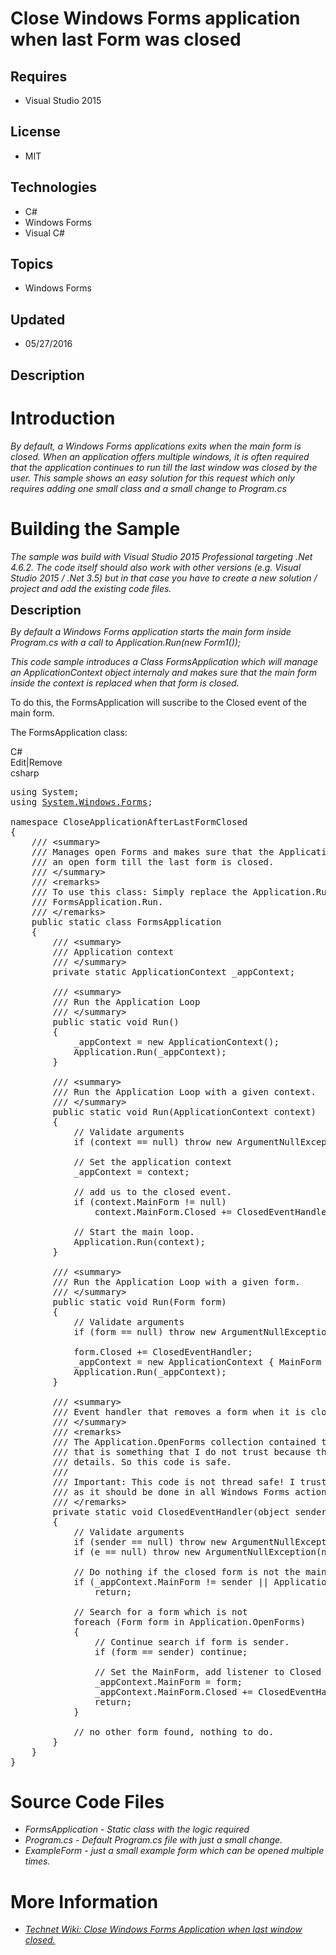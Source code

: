# Close Windows Forms application when last Form was closed
## Requires
- Visual Studio 2015
## License
- MIT
## Technologies
- C#
- Windows Forms
- Visual C#
## Topics
- Windows Forms
## Updated
- 05/27/2016
## Description

<h1>Introduction</h1>
<p><em>By default, a Windows Forms applications exits when the main form is closed. When an application offers multiple windows, it is often required that the application continues to run till the last window was closed by the user. This sample shows an easy
 solution for this request which only requires adding one small class and a small change to Program.cs</em></p>
<h1><span>Building the Sample</span></h1>
<p><em>The sample was build with Visual Studio 2015 Professional targeting .Net 4.6.2. The code itself should also work with other versions (e.g. Visual Studio 2015 / .Net 3.5) but in that case you have to create a new solution / project and add the existing
 code files.</em></p>
<p><span style="font-size:20px; font-weight:bold">Description</span></p>
<p><em>By default a Windows Forms application starts the main form inside Program.cs with a call to Application.Run(new Form1());</em></p>
<p><em>This code sample introduces a Class FormsApplication which will manage an ApplicationContext object internaly and makes sure that the main form inside the context is replaced when that form is closed.</em></p>
<p>To do this, the FormsApplication will suscribe to the Closed event of the main form.</p>
<p>The FormsApplication class:</p>
<div class="scriptcode">
<div class="pluginEditHolder" pluginCommand="mceScriptCode">
<div class="title"><span>C#</span></div>
<div class="pluginLinkHolder"><span class="pluginEditHolderLink">Edit</span>|<span class="pluginRemoveHolderLink">Remove</span></div>
<span class="hidden">csharp</span>

<div class="preview">
<pre class="csharp"><span class="cs__keyword">using</span>&nbsp;System;&nbsp;
<span class="cs__keyword">using</span>&nbsp;<a class="libraryLink" href="https://msdn.microsoft.com/en-US/library/System.Windows.Forms.aspx" target="_blank" title="Auto generated link to System.Windows.Forms">System.Windows.Forms</a>;&nbsp;
&nbsp;
<span class="cs__keyword">namespace</span>&nbsp;CloseApplicationAfterLastFormClosed&nbsp;
{&nbsp;
&nbsp;&nbsp;&nbsp;&nbsp;<span class="cs__com">///&nbsp;&lt;summary&gt;</span>&nbsp;
&nbsp;&nbsp;&nbsp;&nbsp;<span class="cs__com">///&nbsp;Manages&nbsp;open&nbsp;Forms&nbsp;and&nbsp;makes&nbsp;sure&nbsp;that&nbsp;the&nbsp;ApplicationContext&nbsp;of&nbsp;the&nbsp;main&nbsp;loop&nbsp;always&nbsp;has</span>&nbsp;
&nbsp;&nbsp;&nbsp;&nbsp;<span class="cs__com">///&nbsp;an&nbsp;open&nbsp;form&nbsp;till&nbsp;the&nbsp;last&nbsp;form&nbsp;is&nbsp;closed.</span>&nbsp;
&nbsp;&nbsp;&nbsp;&nbsp;<span class="cs__com">///&nbsp;&lt;/summary&gt;</span>&nbsp;
&nbsp;&nbsp;&nbsp;&nbsp;<span class="cs__com">///&nbsp;&lt;remarks&gt;</span>&nbsp;
&nbsp;&nbsp;&nbsp;&nbsp;<span class="cs__com">///&nbsp;To&nbsp;use&nbsp;this&nbsp;class:&nbsp;Simply&nbsp;replace&nbsp;the&nbsp;Application.Run&nbsp;call&nbsp;in&nbsp;program.cs&nbsp;with</span>&nbsp;
&nbsp;&nbsp;&nbsp;&nbsp;<span class="cs__com">///&nbsp;FormsApplication.Run.</span>&nbsp;
&nbsp;&nbsp;&nbsp;&nbsp;<span class="cs__com">///&nbsp;&lt;/remarks&gt;</span>&nbsp;
&nbsp;&nbsp;&nbsp;&nbsp;<span class="cs__keyword">public</span>&nbsp;<span class="cs__keyword">static</span>&nbsp;<span class="cs__keyword">class</span>&nbsp;FormsApplication&nbsp;
&nbsp;&nbsp;&nbsp;&nbsp;{&nbsp;
&nbsp;&nbsp;&nbsp;&nbsp;&nbsp;&nbsp;&nbsp;&nbsp;<span class="cs__com">///&nbsp;&lt;summary&gt;</span>&nbsp;
&nbsp;&nbsp;&nbsp;&nbsp;&nbsp;&nbsp;&nbsp;&nbsp;<span class="cs__com">///&nbsp;Application&nbsp;context</span>&nbsp;
&nbsp;&nbsp;&nbsp;&nbsp;&nbsp;&nbsp;&nbsp;&nbsp;<span class="cs__com">///&nbsp;&lt;/summary&gt;</span>&nbsp;
&nbsp;&nbsp;&nbsp;&nbsp;&nbsp;&nbsp;&nbsp;&nbsp;<span class="cs__keyword">private</span>&nbsp;<span class="cs__keyword">static</span>&nbsp;ApplicationContext&nbsp;_appContext;&nbsp;
&nbsp;
&nbsp;&nbsp;&nbsp;&nbsp;&nbsp;&nbsp;&nbsp;&nbsp;<span class="cs__com">///&nbsp;&lt;summary&gt;</span>&nbsp;
&nbsp;&nbsp;&nbsp;&nbsp;&nbsp;&nbsp;&nbsp;&nbsp;<span class="cs__com">///&nbsp;Run&nbsp;the&nbsp;Application&nbsp;Loop</span>&nbsp;
&nbsp;&nbsp;&nbsp;&nbsp;&nbsp;&nbsp;&nbsp;&nbsp;<span class="cs__com">///&nbsp;&lt;/summary&gt;</span>&nbsp;
&nbsp;&nbsp;&nbsp;&nbsp;&nbsp;&nbsp;&nbsp;&nbsp;<span class="cs__keyword">public</span>&nbsp;<span class="cs__keyword">static</span>&nbsp;<span class="cs__keyword">void</span>&nbsp;Run()&nbsp;
&nbsp;&nbsp;&nbsp;&nbsp;&nbsp;&nbsp;&nbsp;&nbsp;{&nbsp;
&nbsp;&nbsp;&nbsp;&nbsp;&nbsp;&nbsp;&nbsp;&nbsp;&nbsp;&nbsp;&nbsp;&nbsp;_appContext&nbsp;=&nbsp;<span class="cs__keyword">new</span>&nbsp;ApplicationContext();&nbsp;
&nbsp;&nbsp;&nbsp;&nbsp;&nbsp;&nbsp;&nbsp;&nbsp;&nbsp;&nbsp;&nbsp;&nbsp;Application.Run(_appContext);&nbsp;
&nbsp;&nbsp;&nbsp;&nbsp;&nbsp;&nbsp;&nbsp;&nbsp;}&nbsp;
&nbsp;
&nbsp;&nbsp;&nbsp;&nbsp;&nbsp;&nbsp;&nbsp;&nbsp;<span class="cs__com">///&nbsp;&lt;summary&gt;</span>&nbsp;
&nbsp;&nbsp;&nbsp;&nbsp;&nbsp;&nbsp;&nbsp;&nbsp;<span class="cs__com">///&nbsp;Run&nbsp;the&nbsp;Application&nbsp;Loop&nbsp;with&nbsp;a&nbsp;given&nbsp;context.</span>&nbsp;
&nbsp;&nbsp;&nbsp;&nbsp;&nbsp;&nbsp;&nbsp;&nbsp;<span class="cs__com">///&nbsp;&lt;/summary&gt;&nbsp;</span>&nbsp;
&nbsp;&nbsp;&nbsp;&nbsp;&nbsp;&nbsp;&nbsp;&nbsp;<span class="cs__keyword">public</span>&nbsp;<span class="cs__keyword">static</span>&nbsp;<span class="cs__keyword">void</span>&nbsp;Run(ApplicationContext&nbsp;context)&nbsp;
&nbsp;&nbsp;&nbsp;&nbsp;&nbsp;&nbsp;&nbsp;&nbsp;{&nbsp;
&nbsp;&nbsp;&nbsp;&nbsp;&nbsp;&nbsp;&nbsp;&nbsp;&nbsp;&nbsp;&nbsp;&nbsp;<span class="cs__com">//&nbsp;Validate&nbsp;arguments</span>&nbsp;
&nbsp;&nbsp;&nbsp;&nbsp;&nbsp;&nbsp;&nbsp;&nbsp;&nbsp;&nbsp;&nbsp;&nbsp;<span class="cs__keyword">if</span>&nbsp;(context&nbsp;==&nbsp;<span class="cs__keyword">null</span>)&nbsp;<span class="cs__keyword">throw</span>&nbsp;<span class="cs__keyword">new</span>&nbsp;ArgumentNullException(nameof(context));&nbsp;
&nbsp;
&nbsp;&nbsp;&nbsp;&nbsp;&nbsp;&nbsp;&nbsp;&nbsp;&nbsp;&nbsp;&nbsp;&nbsp;<span class="cs__com">//&nbsp;Set&nbsp;the&nbsp;application&nbsp;context&nbsp;</span>&nbsp;
&nbsp;&nbsp;&nbsp;&nbsp;&nbsp;&nbsp;&nbsp;&nbsp;&nbsp;&nbsp;&nbsp;&nbsp;_appContext&nbsp;=&nbsp;context;&nbsp;
&nbsp;
&nbsp;&nbsp;&nbsp;&nbsp;&nbsp;&nbsp;&nbsp;&nbsp;&nbsp;&nbsp;&nbsp;&nbsp;<span class="cs__com">//&nbsp;add&nbsp;us&nbsp;to&nbsp;the&nbsp;closed&nbsp;event.</span>&nbsp;
&nbsp;&nbsp;&nbsp;&nbsp;&nbsp;&nbsp;&nbsp;&nbsp;&nbsp;&nbsp;&nbsp;&nbsp;<span class="cs__keyword">if</span>&nbsp;(context.MainForm&nbsp;!=&nbsp;<span class="cs__keyword">null</span>)&nbsp;
&nbsp;&nbsp;&nbsp;&nbsp;&nbsp;&nbsp;&nbsp;&nbsp;&nbsp;&nbsp;&nbsp;&nbsp;&nbsp;&nbsp;&nbsp;&nbsp;context.MainForm.Closed&nbsp;&#43;=&nbsp;ClosedEventHandler;&nbsp;
&nbsp;
&nbsp;&nbsp;&nbsp;&nbsp;&nbsp;&nbsp;&nbsp;&nbsp;&nbsp;&nbsp;&nbsp;&nbsp;<span class="cs__com">//&nbsp;Start&nbsp;the&nbsp;main&nbsp;loop.</span>&nbsp;
&nbsp;&nbsp;&nbsp;&nbsp;&nbsp;&nbsp;&nbsp;&nbsp;&nbsp;&nbsp;&nbsp;&nbsp;Application.Run(context);&nbsp;
&nbsp;&nbsp;&nbsp;&nbsp;&nbsp;&nbsp;&nbsp;&nbsp;}&nbsp;
&nbsp;
&nbsp;&nbsp;&nbsp;&nbsp;&nbsp;&nbsp;&nbsp;&nbsp;<span class="cs__com">///&nbsp;&lt;summary&gt;</span>&nbsp;
&nbsp;&nbsp;&nbsp;&nbsp;&nbsp;&nbsp;&nbsp;&nbsp;<span class="cs__com">///&nbsp;Run&nbsp;the&nbsp;Application&nbsp;Loop&nbsp;with&nbsp;a&nbsp;given&nbsp;form.</span>&nbsp;
&nbsp;&nbsp;&nbsp;&nbsp;&nbsp;&nbsp;&nbsp;&nbsp;<span class="cs__com">///&nbsp;&lt;/summary&gt;</span>&nbsp;
&nbsp;&nbsp;&nbsp;&nbsp;&nbsp;&nbsp;&nbsp;&nbsp;<span class="cs__keyword">public</span>&nbsp;<span class="cs__keyword">static</span>&nbsp;<span class="cs__keyword">void</span>&nbsp;Run(Form&nbsp;form)&nbsp;
&nbsp;&nbsp;&nbsp;&nbsp;&nbsp;&nbsp;&nbsp;&nbsp;{&nbsp;
&nbsp;&nbsp;&nbsp;&nbsp;&nbsp;&nbsp;&nbsp;&nbsp;&nbsp;&nbsp;&nbsp;&nbsp;<span class="cs__com">//&nbsp;Validate&nbsp;arguments</span>&nbsp;
&nbsp;&nbsp;&nbsp;&nbsp;&nbsp;&nbsp;&nbsp;&nbsp;&nbsp;&nbsp;&nbsp;&nbsp;<span class="cs__keyword">if</span>&nbsp;(form&nbsp;==&nbsp;<span class="cs__keyword">null</span>)&nbsp;<span class="cs__keyword">throw</span>&nbsp;<span class="cs__keyword">new</span>&nbsp;ArgumentNullException(nameof(form));&nbsp;
&nbsp;
&nbsp;&nbsp;&nbsp;&nbsp;&nbsp;&nbsp;&nbsp;&nbsp;&nbsp;&nbsp;&nbsp;&nbsp;form.Closed&nbsp;&#43;=&nbsp;ClosedEventHandler;&nbsp;
&nbsp;&nbsp;&nbsp;&nbsp;&nbsp;&nbsp;&nbsp;&nbsp;&nbsp;&nbsp;&nbsp;&nbsp;_appContext&nbsp;=&nbsp;<span class="cs__keyword">new</span>&nbsp;ApplicationContext&nbsp;{&nbsp;MainForm&nbsp;=&nbsp;form&nbsp;};&nbsp;
&nbsp;&nbsp;&nbsp;&nbsp;&nbsp;&nbsp;&nbsp;&nbsp;&nbsp;&nbsp;&nbsp;&nbsp;Application.Run(_appContext);&nbsp;
&nbsp;&nbsp;&nbsp;&nbsp;&nbsp;&nbsp;&nbsp;&nbsp;}&nbsp;
&nbsp;
&nbsp;&nbsp;&nbsp;&nbsp;&nbsp;&nbsp;&nbsp;&nbsp;<span class="cs__com">///&nbsp;&lt;summary&gt;</span>&nbsp;
&nbsp;&nbsp;&nbsp;&nbsp;&nbsp;&nbsp;&nbsp;&nbsp;<span class="cs__com">///&nbsp;Event&nbsp;handler&nbsp;that&nbsp;removes&nbsp;a&nbsp;form&nbsp;when&nbsp;it&nbsp;is&nbsp;closed</span>&nbsp;
&nbsp;&nbsp;&nbsp;&nbsp;&nbsp;&nbsp;&nbsp;&nbsp;<span class="cs__com">///&nbsp;&lt;/summary&gt;</span>&nbsp;
&nbsp;&nbsp;&nbsp;&nbsp;&nbsp;&nbsp;&nbsp;&nbsp;<span class="cs__com">///&nbsp;&lt;remarks&gt;</span>&nbsp;
&nbsp;&nbsp;&nbsp;&nbsp;&nbsp;&nbsp;&nbsp;&nbsp;<span class="cs__com">///&nbsp;The&nbsp;Application.OpenForms&nbsp;collection&nbsp;contained&nbsp;the&nbsp;window&nbsp;that&nbsp;was&nbsp;closing&nbsp;in&nbsp;my&nbsp;tests.&nbsp;But</span>&nbsp;
&nbsp;&nbsp;&nbsp;&nbsp;&nbsp;&nbsp;&nbsp;&nbsp;<span class="cs__com">///&nbsp;that&nbsp;is&nbsp;something&nbsp;that&nbsp;I&nbsp;do&nbsp;not&nbsp;trust&nbsp;because&nbsp;that&nbsp;might&nbsp;change&nbsp;depending&nbsp;on&nbsp;implementation</span>&nbsp;
&nbsp;&nbsp;&nbsp;&nbsp;&nbsp;&nbsp;&nbsp;&nbsp;<span class="cs__com">///&nbsp;details.&nbsp;So&nbsp;this&nbsp;code&nbsp;is&nbsp;safe.</span>&nbsp;
&nbsp;&nbsp;&nbsp;&nbsp;&nbsp;&nbsp;&nbsp;&nbsp;<span class="cs__com">///&nbsp;</span>&nbsp;
&nbsp;&nbsp;&nbsp;&nbsp;&nbsp;&nbsp;&nbsp;&nbsp;<span class="cs__com">///&nbsp;Important:&nbsp;This&nbsp;code&nbsp;is&nbsp;not&nbsp;thread&nbsp;safe!&nbsp;I&nbsp;trust&nbsp;that&nbsp;all&nbsp;changes&nbsp;are&nbsp;done&nbsp;by&nbsp;the&nbsp;UI&nbsp;thread</span>&nbsp;
&nbsp;&nbsp;&nbsp;&nbsp;&nbsp;&nbsp;&nbsp;&nbsp;<span class="cs__com">///&nbsp;as&nbsp;it&nbsp;should&nbsp;be&nbsp;done&nbsp;in&nbsp;all&nbsp;Windows&nbsp;Forms&nbsp;actions!</span>&nbsp;
&nbsp;&nbsp;&nbsp;&nbsp;&nbsp;&nbsp;&nbsp;&nbsp;<span class="cs__com">///&nbsp;&lt;/remarks&gt;</span>&nbsp;
&nbsp;&nbsp;&nbsp;&nbsp;&nbsp;&nbsp;&nbsp;&nbsp;<span class="cs__keyword">private</span>&nbsp;<span class="cs__keyword">static</span>&nbsp;<span class="cs__keyword">void</span>&nbsp;ClosedEventHandler(<span class="cs__keyword">object</span>&nbsp;sender,&nbsp;EventArgs&nbsp;e)&nbsp;
&nbsp;&nbsp;&nbsp;&nbsp;&nbsp;&nbsp;&nbsp;&nbsp;{&nbsp;
&nbsp;&nbsp;&nbsp;&nbsp;&nbsp;&nbsp;&nbsp;&nbsp;&nbsp;&nbsp;&nbsp;&nbsp;<span class="cs__com">//&nbsp;Validate&nbsp;arguments</span>&nbsp;
&nbsp;&nbsp;&nbsp;&nbsp;&nbsp;&nbsp;&nbsp;&nbsp;&nbsp;&nbsp;&nbsp;&nbsp;<span class="cs__keyword">if</span>&nbsp;(sender&nbsp;==&nbsp;<span class="cs__keyword">null</span>)&nbsp;<span class="cs__keyword">throw</span>&nbsp;<span class="cs__keyword">new</span>&nbsp;ArgumentNullException(nameof(sender));&nbsp;
&nbsp;&nbsp;&nbsp;&nbsp;&nbsp;&nbsp;&nbsp;&nbsp;&nbsp;&nbsp;&nbsp;&nbsp;<span class="cs__keyword">if</span>&nbsp;(e&nbsp;==&nbsp;<span class="cs__keyword">null</span>)&nbsp;<span class="cs__keyword">throw</span>&nbsp;<span class="cs__keyword">new</span>&nbsp;ArgumentNullException(nameof(e));&nbsp;
&nbsp;
&nbsp;&nbsp;&nbsp;&nbsp;&nbsp;&nbsp;&nbsp;&nbsp;&nbsp;&nbsp;&nbsp;&nbsp;<span class="cs__com">//&nbsp;Do&nbsp;nothing&nbsp;if&nbsp;the&nbsp;closed&nbsp;form&nbsp;is&nbsp;not&nbsp;the&nbsp;main&nbsp;form&nbsp;or&nbsp;if&nbsp;the&nbsp;count&nbsp;of&nbsp;open&nbsp;forms&nbsp;is&nbsp;0.</span>&nbsp;
&nbsp;&nbsp;&nbsp;&nbsp;&nbsp;&nbsp;&nbsp;&nbsp;&nbsp;&nbsp;&nbsp;&nbsp;<span class="cs__keyword">if</span>&nbsp;(_appContext.MainForm&nbsp;!=&nbsp;sender&nbsp;||&nbsp;Application.OpenForms.Count&nbsp;==&nbsp;<span class="cs__number">0</span>)&nbsp;
&nbsp;&nbsp;&nbsp;&nbsp;&nbsp;&nbsp;&nbsp;&nbsp;&nbsp;&nbsp;&nbsp;&nbsp;&nbsp;&nbsp;&nbsp;&nbsp;<span class="cs__keyword">return</span>;&nbsp;
&nbsp;
&nbsp;&nbsp;&nbsp;&nbsp;&nbsp;&nbsp;&nbsp;&nbsp;&nbsp;&nbsp;&nbsp;&nbsp;<span class="cs__com">//&nbsp;Search&nbsp;for&nbsp;a&nbsp;form&nbsp;which&nbsp;is&nbsp;not&nbsp;</span>&nbsp;
&nbsp;&nbsp;&nbsp;&nbsp;&nbsp;&nbsp;&nbsp;&nbsp;&nbsp;&nbsp;&nbsp;&nbsp;<span class="cs__keyword">foreach</span>&nbsp;(Form&nbsp;form&nbsp;<span class="cs__keyword">in</span>&nbsp;Application.OpenForms)&nbsp;
&nbsp;&nbsp;&nbsp;&nbsp;&nbsp;&nbsp;&nbsp;&nbsp;&nbsp;&nbsp;&nbsp;&nbsp;{&nbsp;
&nbsp;&nbsp;&nbsp;&nbsp;&nbsp;&nbsp;&nbsp;&nbsp;&nbsp;&nbsp;&nbsp;&nbsp;&nbsp;&nbsp;&nbsp;&nbsp;<span class="cs__com">//&nbsp;Continue&nbsp;search&nbsp;if&nbsp;form&nbsp;is&nbsp;sender.</span>&nbsp;
&nbsp;&nbsp;&nbsp;&nbsp;&nbsp;&nbsp;&nbsp;&nbsp;&nbsp;&nbsp;&nbsp;&nbsp;&nbsp;&nbsp;&nbsp;&nbsp;<span class="cs__keyword">if</span>&nbsp;(form&nbsp;==&nbsp;sender)&nbsp;<span class="cs__keyword">continue</span>;&nbsp;
&nbsp;&nbsp;&nbsp;&nbsp;&nbsp;&nbsp;&nbsp;&nbsp;&nbsp;&nbsp;&nbsp;&nbsp;&nbsp;&nbsp;&nbsp;&nbsp;&nbsp;
&nbsp;&nbsp;&nbsp;&nbsp;&nbsp;&nbsp;&nbsp;&nbsp;&nbsp;&nbsp;&nbsp;&nbsp;&nbsp;&nbsp;&nbsp;&nbsp;<span class="cs__com">//&nbsp;Set&nbsp;the&nbsp;MainForm,&nbsp;add&nbsp;listener&nbsp;to&nbsp;Closed&nbsp;Event&nbsp;and&nbsp;leave&nbsp;method.</span>&nbsp;
&nbsp;&nbsp;&nbsp;&nbsp;&nbsp;&nbsp;&nbsp;&nbsp;&nbsp;&nbsp;&nbsp;&nbsp;&nbsp;&nbsp;&nbsp;&nbsp;_appContext.MainForm&nbsp;=&nbsp;form;&nbsp;
&nbsp;&nbsp;&nbsp;&nbsp;&nbsp;&nbsp;&nbsp;&nbsp;&nbsp;&nbsp;&nbsp;&nbsp;&nbsp;&nbsp;&nbsp;&nbsp;_appContext.MainForm.Closed&nbsp;&#43;=&nbsp;ClosedEventHandler;&nbsp;
&nbsp;&nbsp;&nbsp;&nbsp;&nbsp;&nbsp;&nbsp;&nbsp;&nbsp;&nbsp;&nbsp;&nbsp;&nbsp;&nbsp;&nbsp;&nbsp;<span class="cs__keyword">return</span>;&nbsp;
&nbsp;&nbsp;&nbsp;&nbsp;&nbsp;&nbsp;&nbsp;&nbsp;&nbsp;&nbsp;&nbsp;&nbsp;}&nbsp;
&nbsp;
&nbsp;&nbsp;&nbsp;&nbsp;&nbsp;&nbsp;&nbsp;&nbsp;&nbsp;&nbsp;&nbsp;&nbsp;<span class="cs__com">//&nbsp;no&nbsp;other&nbsp;form&nbsp;found,&nbsp;nothing&nbsp;to&nbsp;do.</span>&nbsp;
&nbsp;&nbsp;&nbsp;&nbsp;&nbsp;&nbsp;&nbsp;&nbsp;}&nbsp;
&nbsp;&nbsp;&nbsp;&nbsp;}&nbsp;
}&nbsp;
</pre>
</div>
</div>
</div>
<h1><span>Source Code Files</span></h1>
<ul>
<li><em>FormsApplication - Static class with the logic required</em> </li><li><em><em>Program.cs - Default Program.cs file with just a small change.</em></em>
</li><li><em><em>ExampleForm - just a small example form which can be opened multiple times.</em></em>
</li></ul>
<h1>More Information</h1>
<ul>
<li><em><a href="http://social.technet.microsoft.com/wiki/contents/articles/34371.close-windows-forms-application-when-last-window-closed.aspx" target="_blank">Technet Wiki: Close Windows Forms Application when last window closed.</a></em>
</li></ul>
